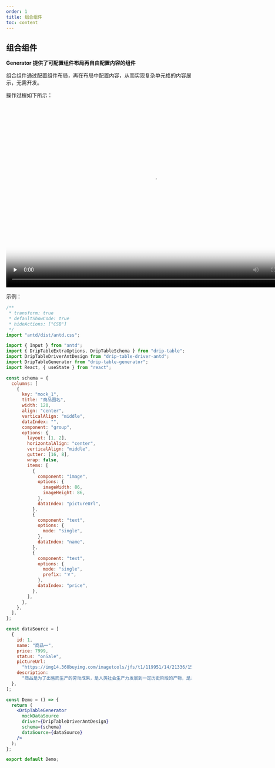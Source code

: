 ```yaml
---
order: 1
title: 组合组件
toc: content
---
```


## 组合组件

**Generator 提供了可配置组件布局再自由配置内容的组件**

组合组件通过配置组件布局，再在布局中配置内容，从而实现复杂单元格的内容展示，无需开发。

操作过程如下所示：

<video style="width: 800px; height: 500px;" id="video" controls="" preload="none" poster="封面">
  <source id="mp4" src="https://storage.360buyimg.com/launch/drip-table/lowcode-2022-11-02.mp4" type="video/mp4">
</video>

示例：

```jsx
/**
 * transform: true
 * defaultShowCode: true
 * hideActions: ["CSB"]
 */
import "antd/dist/antd.css";

import { Input } from "antd";
import { DripTableExtraOptions, DripTableSchema } from "drip-table";
import DripTableDriverAntDesign from "drip-table-driver-antd";
import DripTableGenerator from "drip-table-generator";
import React, { useState } from "react";

const schema = {
  columns: [
    {
      key: "mock_1",
      title: "商品图名",
      width: 120,
      align: "center",
      verticalAlign: "middle",
      dataIndex: "",
      component: "group",
      options: {
        layout: [1, 2],
        horizontalAlign: "center",
        verticalAlign: "middle",
        gutter: [16, 8],
        wrap: false,
        items: [
          {
            component: "image",
            options: {
              imageWidth: 86,
              imageHeight: 86,
            },
            dataIndex: "pictureUrl",
          },
          {
            component: "text",
            options: {
              mode: "single",
            },
            dataIndex: "name",
          },
          {
            component: "text",
            options: {
              mode: "single",
              prefix: "￥",
            },
            dataIndex: "price",
          },
        ],
      },
    },
  ],
};

const dataSource = [
  {
    id: 1,
    name: "商品一",
    price: 7999,
    status: "onSale",
    pictureUrl:
      "https://img14.360buyimg.com/imagetools/jfs/t1/119951/14/21336/15771/6218427eE68f8f468/e0647b9b7507755d.png",
    description:
      "商品是为了出售而生产的劳动成果，是人类社会生产力发展到一定历史阶段的产物，是用于交换的劳动产品。",
  },
];

const Demo = () => {
  return (
    <DripTableGenerator
      mockDataSource
      driver={DripTableDriverAntDesign}
      schema={schema}
      dataSource={dataSource}
    />
  );
};

export default Demo;
```
